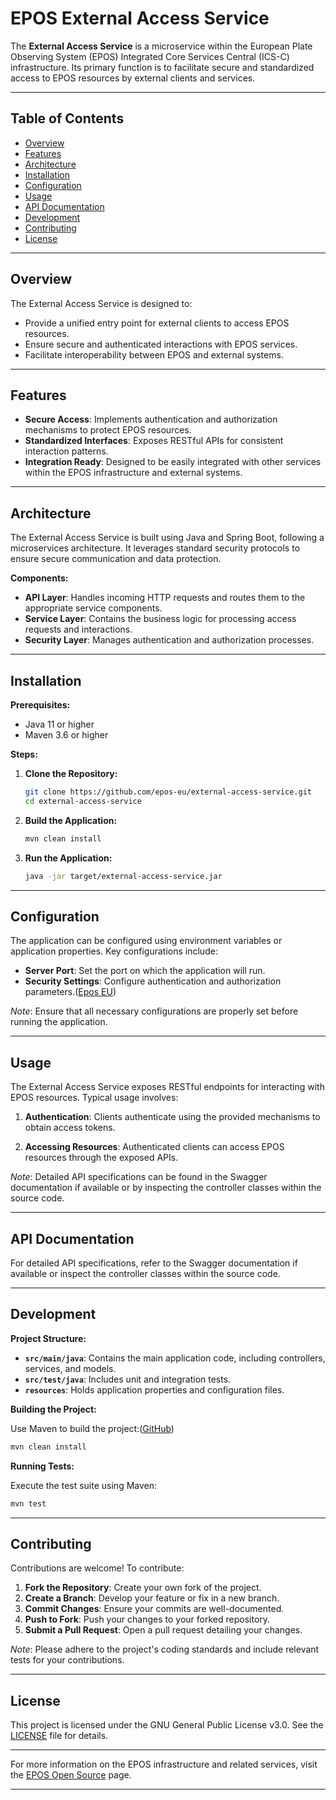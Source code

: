 # EPOS External Access Service

The **External Access Service** is a microservice within the European Plate Observing System (EPOS) Integrated Core Services Central (ICS-C) infrastructure. Its primary function is to facilitate secure and standardized access to EPOS resources by external clients and services.

---

## Table of Contents

* [Overview](#overview)
* [Features](#features)
* [Architecture](#architecture)
* [Installation](#installation)
* [Configuration](#configuration)
* [Usage](#usage)
* [API Documentation](#api-documentation)
* [Development](#development)
* [Contributing](#contributing)
* [License](#license)

---

## Overview

The External Access Service is designed to:

* Provide a unified entry point for external clients to access EPOS resources.
* Ensure secure and authenticated interactions with EPOS services.
* Facilitate interoperability between EPOS and external systems.

---

## Features

* **Secure Access**: Implements authentication and authorization mechanisms to protect EPOS resources.
* **Standardized Interfaces**: Exposes RESTful APIs for consistent interaction patterns.
* **Integration Ready**: Designed to be easily integrated with other services within the EPOS infrastructure and external systems.

---

## Architecture

The External Access Service is built using Java and Spring Boot, following a microservices architecture. It leverages standard security protocols to ensure secure communication and data protection.

**Components:**

* **API Layer**: Handles incoming HTTP requests and routes them to the appropriate service components.
* **Service Layer**: Contains the business logic for processing access requests and interactions.
* **Security Layer**: Manages authentication and authorization processes.

---

## Installation

**Prerequisites:**

* Java 11 or higher
* Maven 3.6 or higher

**Steps:**

1. **Clone the Repository:**

   ```bash
   git clone https://github.com/epos-eu/external-access-service.git
   cd external-access-service
   ```



2. **Build the Application:**

   ```bash
   mvn clean install
   ```



3. **Run the Application:**

   ```bash
   java -jar target/external-access-service.jar
   ```



---

## Configuration

The application can be configured using environment variables or application properties. Key configurations include:

* **Server Port**: Set the port on which the application will run.
* **Security Settings**: Configure authentication and authorization parameters.([Epos EU][1])

*Note*: Ensure that all necessary configurations are properly set before running the application.

---

## Usage

The External Access Service exposes RESTful endpoints for interacting with EPOS resources. Typical usage involves:

1. **Authentication**: Clients authenticate using the provided mechanisms to obtain access tokens.

2. **Accessing Resources**: Authenticated clients can access EPOS resources through the exposed APIs.

*Note*: Detailed API specifications can be found in the Swagger documentation if available or by inspecting the controller classes within the source code.

---

## API Documentation

For detailed API specifications, refer to the Swagger documentation if available or inspect the controller classes within the source code.

---

## Development

**Project Structure:**

* **`src/main/java`**: Contains the main application code, including controllers, services, and models.
* **`src/test/java`**: Includes unit and integration tests.
* **`resources`**: Holds application properties and configuration files.

**Building the Project:**

Use Maven to build the project:([GitHub][2])

```bash
mvn clean install
```



**Running Tests:**

Execute the test suite using Maven:

```bash
mvn test
```



---

## Contributing

Contributions are welcome! To contribute:

1. **Fork the Repository**: Create your own fork of the project.
2. **Create a Branch**: Develop your feature or fix in a new branch.
3. **Commit Changes**: Ensure your commits are well-documented.
4. **Push to Fork**: Push your changes to your forked repository.
5. **Submit a Pull Request**: Open a pull request detailing your changes.

*Note*: Please adhere to the project's coding standards and include relevant tests for your contributions.

---

## License

This project is licensed under the GNU General Public License v3.0. See the [LICENSE](LICENSE) file for details.

---

For more information on the EPOS infrastructure and related services, visit the [EPOS Open Source](https://epos-eu.github.io/epos-open-source/) page.

---

[1]: https://www.epos-eu.org/integrated-core-services "Integrated Core Services | EPOS"
[2]: https://github.com/danielebailo/epos-couch/blob/master/_attachments/backups/doc_backup_2012_06_18.json "epos-couch/_attachments/backups/doc_backup_2012_06_18.json ..."
